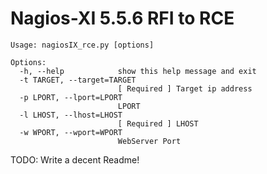 # Nagios-XI 5.5.6 RFI to RCE

    Usage: nagiosIX_rce.py [options]

    Options:
      -h, --help            show this help message and exit
      -t TARGET, --target=TARGET
                            [ Required ] Target ip address
      -p LPORT, --lport=LPORT
                            LPORT
      -l LHOST, --lhost=LHOST
                            [ Required ] LHOST
      -w WPORT, --wport=WPORT
                            WebServer Port


TODO: Write a decent Readme!
